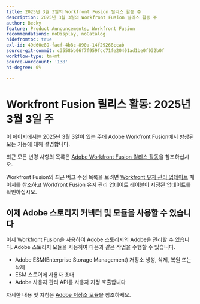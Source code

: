 ```yaml
---
title: 2025년 3월 3일의 Workfront Fusion 릴리스 활동 주
description: 2025년 3월 3일의 Workfront Fusion 릴리스 활동 주
author: Becky
feature: Product Announcements, Workfront Fusion
recommendations: noDisplay, noCatalog
hidefromtoc: true
exl-id: 49d60e89-facf-4b8c-890a-14f29268ccab
source-git-commit: c3558bb06f7f959fcc71fe20401ad1be0f032b0f
workflow-type: tm+mt
source-wordcount: '138'
ht-degree: 0%

---
```


# Workfront Fusion 릴리스 활동: 2025년 3월 3일 주

이 페이지에서는 2025년 3월 3일이 있는 주에 Adobe Workfront Fusion에서 향상된 모든 기능에 대해 설명합니다.

최근 모든 변경 사항의 목록은 [Adobe Workfront Fusion 릴리스 활동](/help/workfront-fusion/fusion-product-releases/fusion-release-activity.md)을 참조하십시오.

Workfront Fusion의 최근 버그 수정 목록을 보려면 [Workfront 유지 관리 업데이트](https://experienceleague.adobe.com/ko/docs/workfront-known-issues/releases/current-updates) 페이지를 참조하고 Workfront Fusion 유지 관리 업데이트 레이블이 지정된 업데이트를 확인하십시오.

## 이제 Adobe 스토리지 커넥터 및 모듈을 사용할 수 있습니다

이제 Workfront Fusion을 사용하여 Adobe 스토리지의 Adobe을 관리할 수 있습니다. Adobe 스토리지 모듈을 사용하여 다음과 같은 작업을 수행할 수 있습니다.

* Adobe ESM(Enterprise Storage Management) 저장소 생성, 삭제, 복원 또는 삭제
* ESM 스토어에 사용자 초대
* Adobe 사용자 관리 API를 사용자 지정 호출합니다

자세한 내용 및 지침은 [Adobe 저장소 모듈](/help/workfront-fusion/references/apps-and-modules/adobe-connectors/adobe-storage-modules.md)을 참조하세요.
